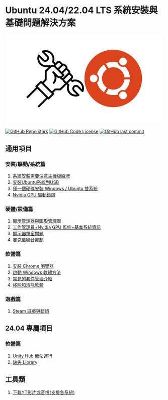 # Ubuntu 24.04/22.04 LTS 系統安裝與基礎問題解決方案
![# Ubuntu-Guide](assets/logo.png)

[![GitHub Repo stars](https://img.shields.io/github/stars/TsukiSama9292/Ubuntu-Guide?style=social)](https://github.com/TsukiSama9292/Ubuntu-Guide/stargazers)
[![GitHub Code License](https://img.shields.io/github/license/TsukiSama9292/Ubuntu-Guide)](LICENSE)
[![GitHub last commit](https://img.shields.io/github/last-commit/TsukiSama9292/Ubuntu-Guide)](https://github.com/TsukiSama9292/Ubuntu-Guide/commits/main)

## 通用項目
### 安裝/驅動/系統篇
1. [系統安裝需要注意主機板廠牌](zh_tw/all/system_install_notice.md)
2. [安裝Ubuntu系統到USB](zh_tw/all/install_ubuntu.md)
3. [僅一個硬碟安裝 Windows / Ubuntu 雙系統](zh_tw/all/install_ubuntu.md)
4. [Nvidia GPU 驅動錯誤](zh_tw/all/nvidia_gpu_driver_error.md)
### 硬體/設備篇
1. [顯示管理器與圖形管理器](zh_tw/all/display_manager_and_graphics_manager.md)
2. [工作管理員+Nvidia GPU 監控+基本系統資訊](zh_tw/all/work_manager_and_hardware_monitoring.md)
3. [顯示器視窗問題](zh_tw/all/display_monitor_window_problem.md)
4. [麥克風噪音抑制](zh_tw/all/microphone_noise_suppression.md)
### 軟體篇
1. [安裝 Chrome 瀏覽器](zh_tw/all/install_chrome.md)
2. [啟動 Windows 軟體方法](zh_tw/all/launch_windows_software.md)
3. [常見的套件管理介紹](/zh_tw/all/package_management.md)
4. [移除和清除軟體](zh_tw/all/remove_and_clear.md)
### 遊戲篇
1. [Steam 遊戲與錯誤](zh_tw/all/steam_game_error_or_black_screen.md)


## 24.04 專屬項目
### 軟體篇
1. [Unity Hub 無法運行](zh_tw/24.04/unity_hub_cannot_run.md)
2. [缺失 Library](zh_tw/24.04/missing_library.md)

## 工具類
1. [下載YT影片或音檔(支援各系統)](zh_tw/tool/download_yt_video_or_audio.ipynb)

